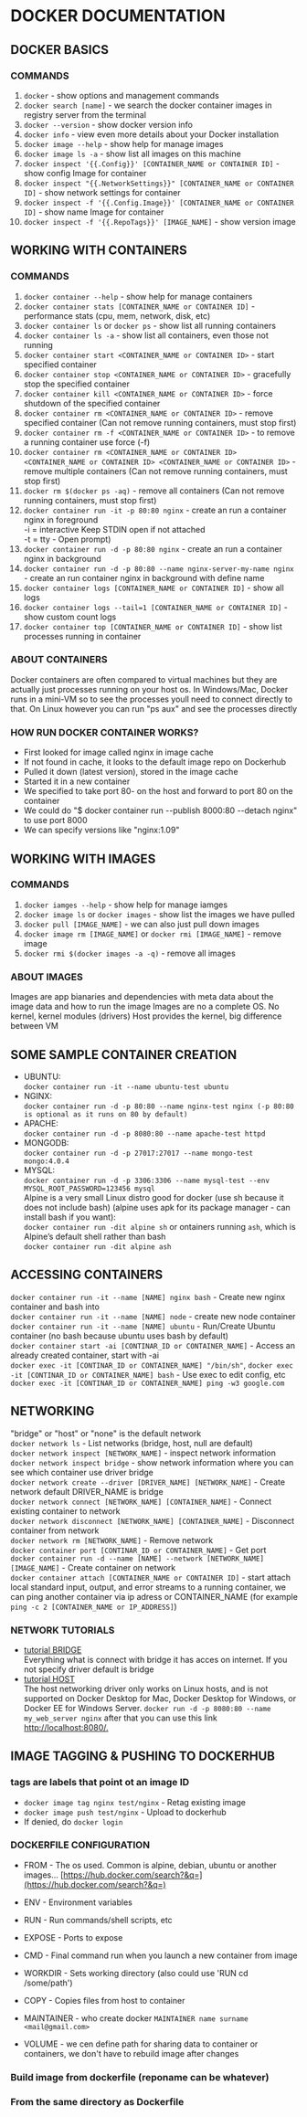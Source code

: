# DOCKER DOCUMENTATION

## DOCKER BASICS
### COMMANDS
1. `docker` - show options and management commands<br>
2. `docker search [name]` - we search the docker container images in registry server from the terminal<br>
3. `docker --version` - show docker version info<br>
4. `docker info` - view even more details about your Docker installation<br>
5. `docker image --help` - show help for manage images<br>
6. `docker image ls -a` - show list all images on this machine<br>
7. `docker inspect '{{.Config}}' [CONTAINER_NAME or CONTAINER ID]` - show config Image for container
8. `docker inspect "{{.NetworkSettings}}" [CONTAINER_NAME or CONTAINER ID]` - show network settings for container
9. `docker inspect -f '{{.Config.Image}}' [CONTAINER_NAME or CONTAINER ID]` - show name Image for container
10. `docker inspect -f '{{.RepoTags}}' [IMAGE_NAME]` - show version image
   
## WORKING WITH CONTAINERS
### COMMANDS
1. `docker container --help` - show help for manage containers<br>
2. `docker container stats [CONTAINER_NAME or CONTAINER ID]` - performance stats (cpu, mem, network, disk, etc)<br>
3. `docker container ls` or `docker ps` - show list all running containers<br>
4. `docker container ls -a` - show list all containers, even those not running<br>
5.  `docker container start <CONTAINER_NAME or CONTAINER ID>` - start specified container<br>
6. `docker container stop <CONTAINER_NAME or CONTAINER ID>` - gracefully stop the specified container<br>
7. `docker container kill <CONTAINER_NAME or CONTAINER ID>` - force shutdown of the specified container<br>
8. `docker container rm <CONTAINER_NAME or CONTAINER ID>` - remove specified container (Can not remove running containers, must stop first)<br>
9.  `docker container rm -f <CONTAINER_NAME or CONTAINER ID>` - to remove a running container use force (-f)<br>
10. `docker container rm <CONTAINER_NAME or CONTAINER ID> <CONTAINER_NAME or CONTAINER ID> <CONTAINER_NAME or CONTAINER ID>` - remove multiple containers (Can not remove running containers, must stop first)<br>
11. `docker rm $(docker ps -aq)` - remove all containers (Can not remove running containers, must stop first)
12. `docker container run -it -p 80:80 nginx` - create an run a container nginx in foreground<br>
    -i = interactive Keep STDIN open if not attached<br>
    -t = tty - Open prompt)<br>
13. `docker container run -d -p 80:80 nginx` - create an run a container nginx in background<br>
14. `docker container run -d -p 80:80 --name nginx-server-my-name nginx` - create an run container nginx in background with define name<br>
15. `docker container logs [CONTAINER_NAME or CONTAINER ID]` - show all logs<br>
16. `docker container logs --tail=1 [CONTAINER_NAME or CONTAINER ID]` - show custom count logs<br>
17. `docker container top [CONTAINER_NAME or CONTAINER ID]` - show list processes running in container<br>

### ABOUT CONTAINERS
Docker containers are often compared to virtual machines but they are actually just processes running on your host os. In Windows/Mac, Docker runs in a mini-VM so to see the processes youll need to connect directly to that. On Linux however you can run "ps aux" and see the processes directly
    
### HOW RUN DOCKER CONTAINER WORKS?
- First looked for image called nginx in image cache
- If not found in cache, it looks to the default image repo on Dockerhub
- Pulled it down (latest version), stored in the image cache
- Started it in a new container
- We specified to take port 80- on the host and forward to port 80 on the container
- We could do "$ docker container run --publish 8000:80 --detach nginx" to use port 8000
- We can specify versions like "nginx:1.09"
   
## WORKING WITH IMAGES
### COMMANDS
1. `docker iamges --help` - show help for manage iamges<br>
2. `docker image ls` or `docker images` - show list the images we have pulled<br>
3. `docker pull [IMAGE_NAME]` - we can also just pull down images<br>
4. `docker image rm [IMAGE_NAME]` or `docker rmi [IMAGE_NAME]` - remove image<br>
5. `docker rmi $(docker images -a -q)` - remove all images<br>

### ABOUT IMAGES
Images are app bianaries and dependencies with meta data about the image data and how to run the image
Images are no a complete OS. No kernel, kernel modules (drivers)
Host provides the kernel, big difference between VM

## SOME SAMPLE CONTAINER CREATION
- UBUNTU:<br>
`docker container run -it --name ubuntu-test ubuntu`<br>
- NGINX:<br>
`docker container run -d -p 80:80 --name nginx-test nginx (-p 80:80 is optional as it runs on 80 by default)`<br>
- APACHE:<br>
`docker container run -d -p 8080:80 --name apache-test httpd`<br>
- MONGODB:<br>
`docker container run -d -p 27017:27017 --name mongo-test mongo:4.0.4`<br>
- MYSQL:<br>
`docker container run -d -p 3306:3306 --name mysql-test --env MYSQL_ROOT_PASSWORD=123456 mysql`<br>
Alpine is a very small Linux distro good for docker (use sh because it does not include bash) (alpine uses apk for its package manager - can install bash if you want):<br>
`docker container run -dit alpine sh` or ontainers running `ash`, which is Alpine’s default shell rather than bash<br>
`docker container run -dit alpine ash`

## ACCESSING CONTAINERS
`docker container run -it --name [NAME] nginx bash` - Create new nginx container and bash into<br>
`docker container run -it --name [NAME] node` - create new node container<br>
`docker container run -it --name [NAME] ubuntu` - Run/Create Ubuntu container (no bash because ubuntu uses bash by default)<br>
`docker container start -ai [CONTINAR_ID or CONTAINER_NAME]` - Access an already created container, start with -ai<br>
`docker exec -it [CONTINAR_ID or CONTAINER_NAME] "/bin/sh"`, `docker exec -it [CONTINAR_ID or CONTAINER_NAME] bash` - Use exec to edit config, etc
`docker exec -it [CONTINAR_ID or CONTAINER_NAME] ping -w3 google.com`<br>

## NETWORKING
"bridge" or "host" or "none" is the default network<br>
`docker network ls` - List networks (bridge, host, null are default)<br>
`docker network inspect [NETWORK_NAME]` - inspect network information<br>
`docker network inspect bridge` - show network information where you can see which container use driver bridge<br>
`docker network create --driver [DRIVER_NAME] [NETWORK_NAME]` - Create network default DRIVER_NAME is bridge<br>
`docker network connect [NETWORK_NAME] [CONTAINER_NAME]` - Connect existing container to network<br>
`docker network disconnect [NETWORK_NAME] [CONTAINER_NAME]` - Disconnect container from network<br>
`docker network rm [NETWORK_NAME]` - Remove network<br>
`docker container port [CONTINAR_ID or CONTAINER_NAME]` - Get port<br>
`docker container run -d --name [NAME] --network [NETWORK_NAME] [IMAGE_NAME]` - Create container on network<br>
`docker container attach [CONTAINER_NAME or CONTAINER ID]` - start attach local standard input, output, and error streams to a running container, we can ping another container via ip adress or CONTAINER_NAME (for example `ping -c 2 [CONTAINER_NAME or IP_ADDRESS]`)<br>

### NETWORK TUTORIALS
- [tutorial BRIDGE](https://docs.docker.com/network/network-tutorial-standalone/)<br>
  Everything what is connect with bridge it has acces on internet. If you not specify driver default is bridge<br>
- [tutorial HOST](https://docs.docker.com/network/network-tutorial-host/)<br>
  The host networking driver only works on Linux hosts, and is not supported on Docker Desktop for Mac, Docker Desktop for Windows, or Docker EE for Windows Server. `docker run -d -p 8080:80 --name my_web_server nginx` after that you can use this link [http://localhost:8080/.](http://localhost:8080/.)

## IMAGE TAGGING & PUSHING TO DOCKERHUB
### tags are labels that point ot an image ID
- `docker image tag nginx test/nginx` - Retag existing image<br>
- `docker image push test/nginx` - Upload to dockerhub
- If denied, do `docker login`
  
### DOCKERFILE CONFIGURATION
- FROM - The os used. Common is alpine, debian, ubuntu or another images... [https://hub.docker.com/search?&q=](https://hub.docker.com/search?&q=)
- ENV - Environment variables
- RUN - Run commands/shell scripts, etc
- EXPOSE - Ports to expose
- CMD - Final command run when you launch a new container from image
- WORKDIR - Sets working directory (also could use 'RUN cd /some/path')
- COPY - Copies files from host to container


- MAINTAINER - who create docker `MAINTAINER name surname <mail@gmail.com>`<br>
- VOLUME - we cen define path for sharing data to container or containers, we don't have to rebuild image after changes

### Build image from dockerfile (reponame can be whatever)
### From the same directory as Dockerfile
